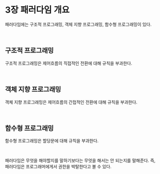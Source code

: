 # 3장 패러다임 개요

패러다임에는 구조적 프로그래밍, 객체 지향 프로그래밍, 함수형 프로그래밍이 있다.

</br>

## 구조적 프로그래밍

구조적 프로그래밍은 제어흐름의 직접적인 전환에 대해 규칙을 부과한다.

</br>

## 객체 지향 프로그래밍

객체 지향 프로그래밍은 제어흐름의 간접적인 전환에 대해 규칙을 부과한다.

</br>

## 함수형 프로그래밍

함수형 프로그래밍은 할당문에 대해 규칙을 부과한다.

</br>

패러다임은 무엇을 해야할지를 말하기보다는 무엇을 해서는 안 되는지를 말해준다. 즉, 패러다임은 프로그래머에게서 권한을 박탈한다고 볼 수 있다.